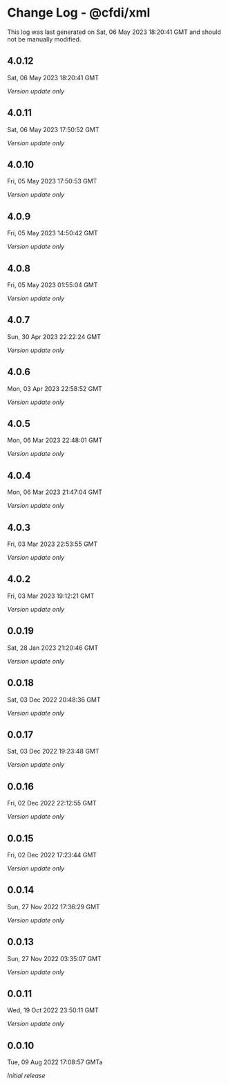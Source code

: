 # Change Log - @cfdi/xml

This log was last generated on Sat, 06 May 2023 18:20:41 GMT and should not be manually modified.

## 4.0.12
Sat, 06 May 2023 18:20:41 GMT

_Version update only_

## 4.0.11
Sat, 06 May 2023 17:50:52 GMT

_Version update only_

## 4.0.10
Fri, 05 May 2023 17:50:53 GMT

_Version update only_

## 4.0.9
Fri, 05 May 2023 14:50:42 GMT

_Version update only_

## 4.0.8
Fri, 05 May 2023 01:55:04 GMT

_Version update only_

## 4.0.7
Sun, 30 Apr 2023 22:22:24 GMT

_Version update only_

## 4.0.6
Mon, 03 Apr 2023 22:58:52 GMT

_Version update only_

## 4.0.5
Mon, 06 Mar 2023 22:48:01 GMT

_Version update only_

## 4.0.4
Mon, 06 Mar 2023 21:47:04 GMT

_Version update only_

## 4.0.3
Fri, 03 Mar 2023 22:53:55 GMT

_Version update only_

## 4.0.2
Fri, 03 Mar 2023 19:12:21 GMT

_Version update only_

## 0.0.19
Sat, 28 Jan 2023 21:20:46 GMT

_Version update only_

## 0.0.18
Sat, 03 Dec 2022 20:48:36 GMT

_Version update only_

## 0.0.17
Sat, 03 Dec 2022 19:23:48 GMT

_Version update only_

## 0.0.16
Fri, 02 Dec 2022 22:12:55 GMT

_Version update only_

## 0.0.15
Fri, 02 Dec 2022 17:23:44 GMT

_Version update only_

## 0.0.14
Sun, 27 Nov 2022 17:36:29 GMT

_Version update only_

## 0.0.13
Sun, 27 Nov 2022 03:35:07 GMT

_Version update only_

## 0.0.11
Wed, 19 Oct 2022 23:50:11 GMT

_Version update only_

## 0.0.10
Tue, 09 Aug 2022 17:08:57 GMTa

_Initial release_

